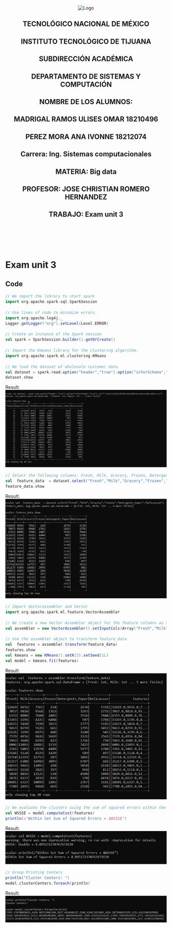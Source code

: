 <p align="center">
    <img alt="Logo" src="https://www.tijuana.tecnm.mx/wp-content/uploads/2021/08/liston-de-logos-oficiales-educacion-tecnm-FEB-2021.jpg" width=850 height=250>
</p>

<H2><p align="Center">TECNOLÓGICO NACIONAL DE MÉXICO</p></H2>

<H2><p align="Center">INSTITUTO TECNOLÓGICO DE TIJUANA</p></H2>

<H2><p align="Center">SUBDIRECCIÓN ACADÉMICA</p></H2>

<H2><p align="Center">DEPARTAMENTO DE SISTEMAS Y COMPUTACIÓN</p></H2>

<H2><p align="Center">NOMBRE DE LOS ALUMNOS: </p></H2>

<H2><p align="Center">MADRIGAL RAMOS ULISES OMAR 18210496</p></H2>

<H2><p align="Center">PEREZ MORA ANA IVONNE 18212074 </p></H2>

<H2><p align="Center">Carrera: Ing. Sistemas computacionales</p></H2>

<H2><p align="Center">MATERIA: Big data </p></H2>

<H2><p align="Center">PROFESOR: JOSE CHRISTIAN ROMERO HERNANDEZ</p></H2>

<H2><p align="Center">TRABAJO: Exam unit 3 </p></H2>


<br>
<br>
<br>
<br>


# Exam unit 3

## Code 
```scala
// We import the library to start spark  
import org.apache.spark.sql.SparkSession 

// Use lines of code to minimize errors.
import org.apache.log4j._  
Logger.getLogger("org").setLevel(Level.ERROR)  

// Create an instance of the Spark session
val spark = SparkSession.builder().getOrCreate()  

// Import the Kmeans library for the clustering algorithm.
import org.apache.spark.ml.clustering.KMeans 

// We load the dataset of wholesale customer data
val dataset = spark.read.option("header","true").option("inferSchema","true").csv("C:/Users/Ulipro87/Desktop/WholesaleCustomersData.csv")  
dataset.show  
```
Result:<br>
<img alt="Imagen 1" src="https://github.com/uliomar87/DatosMasivos/blob/Unid_3/Evaluation/img/1.PNG?raw=true">


```scala
// Select the following columns: Fresh, Milk, Grocery, Frozen, Detergents_Paper, Delicassen and call this set feature_data 
val  feature_data  = dataset.select("Fresh","Milk","Grocery","Frozen","Detergents_Paper","Delicassen")  
feature_data.show  
```
Result:<br>
<img alt="Imagen 2" src="https://github.com/uliomar87/DatosMasivos/blob/Unid_3/Evaluation/img/2.PNG?raw=true">


```scala
// Import Vectorassembler and Vector
import org.apache.spark.ml.feature.VectorAssembler  

// We create a new Vector Assembler object for the feature columns as an input set, remembering that there are no labels. 
val assembler = new VectorAssembler().setInputCols(Array("Fresh","Milk","Grocery","Frozen","Detergents_Paper",  "Delicassen")).setOutputCol("features")  

// Use the assembler object to transform feature_data 
val  features = assembler.transform(feature_data)  
features.show  
val kmeans = new KMeans().setK(3).setSeed(1L) 
val model = kmeans.fit(features)  
```
Result:<br>
<img alt="Imagen 3" src="https://github.com/uliomar87/DatosMasivos/blob/Unid_3/Evaluation/img/3.PNG?raw=true">


```scala
// We evaluate the clusters using the sum of squared errors within the WSSSE set and print the centroids. 
val WSSSE = model.computeCost(features)  
println(s"Within Set Sum of Squared Errors = $WSSSE")  
```
Result:<br>
<img alt="Imagen 4" src="https://github.com/uliomar87/DatosMasivos/blob/Unid_3/Evaluation/img/4.PNG?raw=true">

```scala
// Group Printing Centers
println("Cluster Centers: ")  
model.clusterCenters.foreach(println)
```
Result:<br>
<img alt="Imagen 5" src="https://github.com/uliomar87/DatosMasivos/blob/Unid_3/Evaluation/img/5.PNG?raw=true">
